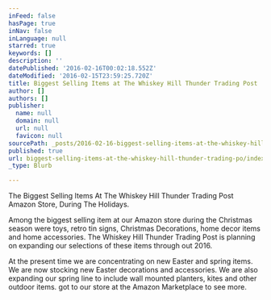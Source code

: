```yaml
---
inFeed: false
hasPage: true
inNav: false
inLanguage: null
starred: true
keywords: []
description: ''
datePublished: '2016-02-16T00:02:18.552Z'
dateModified: '2016-02-15T23:59:25.720Z'
title: Biggest Selling Items at The Whiskey Hill Thunder Trading Post
author: []
authors: []
publisher:
  name: null
  domain: null
  url: null
  favicon: null
sourcePath: _posts/2016-02-16-biggest-selling-items-at-the-whiskey-hill-thunder-trading-po.md
published: true
url: biggest-selling-items-at-the-whiskey-hill-thunder-trading-po/index.html
_type: Blurb

---
```

The Biggest Selling Items At The Whiskey Hill Thunder Trading Post Amazon Store, During The Holidays.

Among the biggest selling item at our Amazon store during the Christmas season were toys, retro tin signs, Christmas Decorations, home decor items and home accessories. The Whiskey Hill Thunder Trading Post is planning on expanding our selections of these items through out 2016\.

At the present time we are concentrating on new Easter and spring items. We are now stocking new Easter decorations and accessories. We are also expanding our spring line to include wall mounted planters, kites and other outdoor items. got to our store at the Amazon Marketplace to see more.